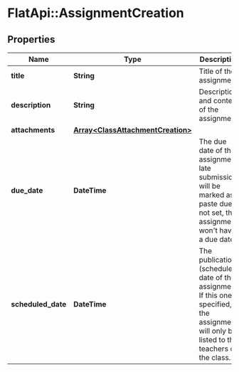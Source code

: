 # FlatApi::AssignmentCreation

## Properties
Name | Type | Description | Notes
------------ | ------------- | ------------- | -------------
**title** | **String** | Title of the assignment | [optional] 
**description** | **String** | Description and content of the assignment | [optional] 
**attachments** | [**Array&lt;ClassAttachmentCreation&gt;**](ClassAttachmentCreation.md) |  | [optional] 
**due_date** | **DateTime** | The due date of this assignment, late submissions will be marked as paste due. If not set, the assignment won&#39;t have a due date.  | [optional] 
**scheduled_date** | **DateTime** | The publication (scheduled) date of the assignment. If this one is specified, the assignment will only be listed to the teachers of the class.  | [optional] 


